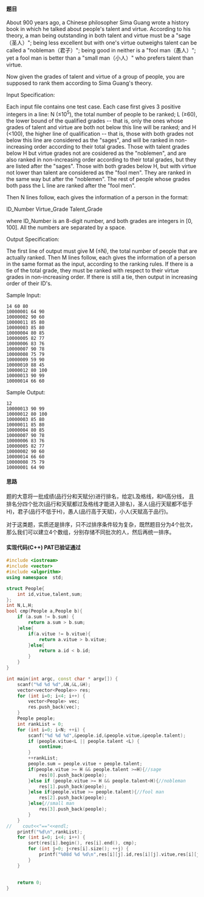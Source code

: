 #### 题目

About 900 years ago, a Chinese philosopher Sima Guang wrote a history book in which he talked about people's talent and virtue. According to his theory, a man being outstanding in both talent and virtue must be a "sage（圣人）"; being less excellent but with one's virtue outweighs talent can be called a "nobleman（君子）"; being good in neither is a "fool man（愚人）"; yet a fool man is better than a "small man（小人）" who prefers talent than virtue.

Now given the grades of talent and virtue of a group of people, you are supposed to rank them according to Sima Guang's theory.

Input Specification:

Each input file contains one test case. Each case first gives 3 positive integers in a line: N (≤10<sup>5</sup>), 
the total number of people to be ranked; L (≥60), the lower bound of the qualified grades -- that is, only the ones whose grades of talent and virtue are both not below this line will be ranked; and H (<100), the higher line of qualification -- that is, those with both grades not below this line are considered as the "sages", and will be ranked in non-increasing order according to their total grades. Those with talent grades below H but virtue grades not are cosidered as the "noblemen", and are also ranked in non-increasing order according to their total grades, but they are listed after the "sages". Those with both grades below H, but with virtue not lower than talent are considered as the "fool men". They are ranked in the same way but after the "noblemen". The rest of people whose grades both pass the L line are ranked after the "fool men".

Then N lines follow, each gives the information of a person in the format:

ID_Number Virtue_Grade Talent_Grade

      
    
where ID_Number is an 8-digit number, and both grades are integers in [0, 100]. All the numbers are separated by a space.

Output Specification:

The first line of output must give M (≤N), the total number of people that are actually ranked. Then M lines follow, each gives the information of a person in the same format as the input, according to the ranking rules. If there is a tie of the total grade, they must be ranked with respect to their virtue grades in non-increasing order. If there is still a tie, then output in increasing order of their ID's.

Sample Input:
```text
14 60 80
10000001 64 90
10000002 90 60
10000011 85 80
10000003 85 80
10000004 80 85
10000005 82 77
10000006 83 76
10000007 90 78
10000008 75 79
10000009 59 90
10000010 88 45
10000012 80 100
10000013 90 99
10000014 66 60
```    
    
Sample Output:
```text
12
10000013 90 99
10000012 80 100
10000003 85 80
10000011 85 80
10000004 80 85
10000007 90 78
10000006 83 76
10000005 82 77
10000002 90 60
10000014 66 60
10000008 75 79
10000001 64 90
```

#### 思路

题的大意将一批成绩(品行分和天赋分)进行排名，给定L及格线，和H高分线，
且排名分四个批次(品行和天赋都过及格线才能进入排名)，圣人(品行天赋都不低于H)，君子(品行不低于H)，愚人(品行高于天赋)，小人(天赋高于品行)。

对于这类题，实质还是排序，只不过排序条件较为复杂，既然题目分为4个批次，那么我们可以建立4个数组，分别存储不同批次的人，然后再统一排序。

#### 实现代码(C++) PAT已验证通过

```c++
#include <iostream>
#include <vector>
#include <algorithm>
using namespace  std;

struct People{
    int id,vitue,talent,sum;
};
int N,L,H;
bool cmp(People a,People b){
    if (a.sum != b.sum) {
        return a.sum > b.sum;
    }else{
        if(a.vitue != b.vitue){
            return a.vitue > b.vitue;
        }else{
            return a.id < b.id;
        }
    }
}

int main(int argc, const char * argv[]) {
    scanf("%d %d %d",&N,&L,&H);
    vector<vector<People>> res;
    for (int i=0; i<4; i++) {
        vector<People> vec;
        res.push_back(vec);
    }
    People people;
    int rankList = 0;
    for (int i=0; i<N; ++i) {
        scanf("%d %d %d",&people.id,&people.vitue,&people.talent);
        if (people.vitue<L || people.talent <L) {
            continue;
        }
        ++rankList;
        people.sum = people.vitue + people.talent;
        if(people.vitue >= H && people.talent >=H){//sage
            res[0].push_back(people);
        }else if (people.vitue >= H && people.talent<H){//nobleman
            res[1].push_back(people);
        }else if(people.vitue >= people.talent){//fool man
            res[2].push_back(people);
        }else{//small man
            res[3].push_back(people);
        }
    }
//    cout<<"=="<<endl;
    printf("%d\n",rankList);
    for (int i=0; i<4; i++) {
        sort(res[i].begin(), res[i].end(), cmp);
        for (int j=0; j<res[i].size(); ++j) {
            printf("%08d %d %d\n",res[i][j].id,res[i][j].vitue,res[i][j].talent);
        }
    }
    
    
    return 0;
}

```
